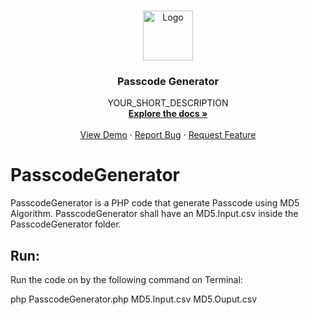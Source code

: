 <!-- PROJECT LOGO -->
<br />
<p align="center">
  <a href="https://github.com/github_username/repo_name">
    <img src="images/logo.png" alt="Logo" width="80" height="80">
  </a>

  <h3 align="center">Passcode Generator</h3>

  <p align="center">
    YOUR_SHORT_DESCRIPTION
    <br />
    <a href="https://github.com/SaraAyubian/PasscodeGenerator.git"><strong>Explore the docs »</strong></a>
    <br />
    <br />
    <a href="https://github.com/SaraAyubian/PasscodeGenerator.git">View Demo</a>
    ·
    <a href="https://github.com/SaraAyubian/PasscodeGenerator.git">Report Bug</a>
    ·
    <a href="https://github.com/SaraAyubian/PasscodeGenerator.git">Request Feature</a>
  </p>
</p>











# PasscodeGenerator
PasscodeGenerator is a PHP code that generate Passcode using MD5 Algorithm.
PasscodeGenerator shall have an MD5.Input.csv inside the PasscodeGenerator folder.


## Run:
Run the code on by the following command on Terminal:

php PasscodeGenerator.php MD5.Input.csv MD5.Ouput.csv
